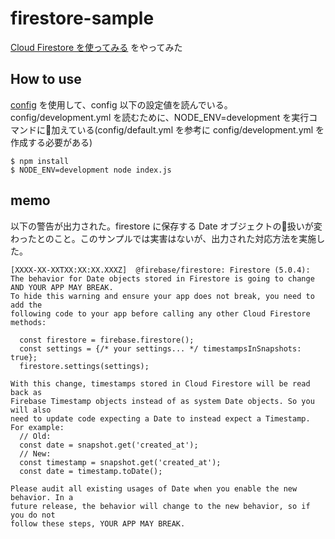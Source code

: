 # firestore-sample
[Cloud Firestore を使ってみる](https://firebase.google.com/docs/firestore/quickstart?hl=ja) をやってみた

## How to use
[config](https://www.npmjs.com/package/config) を使用して、config 以下の設定値を読んでいる。config/development.yml を読むために、NODE_ENV=development を実行コマンドに加えている(config/default.yml を参考に config/development.yml を作成する必要がある)
```
$ npm install
$ NODE_ENV=development node index.js
```

## memo
以下の警告が出力された。firestore に保存する Date オブジェクトの扱いが変わったとのこと。このサンプルでは実害はないが、出力された対応方法を実施した。
```
[XXXX-XX-XXTXX:XX:XX.XXXZ]  @firebase/firestore: Firestore (5.0.4):
The behavior for Date objects stored in Firestore is going to change
AND YOUR APP MAY BREAK.
To hide this warning and ensure your app does not break, you need to add the
following code to your app before calling any other Cloud Firestore methods:

  const firestore = firebase.firestore();
  const settings = {/* your settings... */ timestampsInSnapshots: true};
  firestore.settings(settings);

With this change, timestamps stored in Cloud Firestore will be read back as
Firebase Timestamp objects instead of as system Date objects. So you will also
need to update code expecting a Date to instead expect a Timestamp. For example:
  // Old:
  const date = snapshot.get('created_at');
  // New:
  const timestamp = snapshot.get('created_at');
  const date = timestamp.toDate();

Please audit all existing usages of Date when you enable the new behavior. In a
future release, the behavior will change to the new behavior, so if you do not
follow these steps, YOUR APP MAY BREAK.
```
